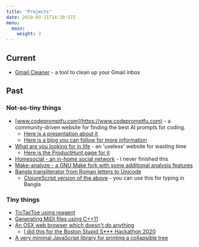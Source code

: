 ```yaml
---
title: "Projects"
date: 2018-03-11T14:20:57Z
menu:
  main:
    weight: 3
---
```


## Current

* [Gmail Cleaner](https://www.eastcoastsoft.com/products/gmail-cleaner) - a tool to clean up your Gmail inbox

## Past

### Not-so-tiny things

* [www.codepromptfu.com](https://www.codepromptfu.com) - a community-driven website for finding the best AI prompts for coding.
  * [Here is a presentation about it](/presentations/codepromptfu-020225)
  * [Here is a blog you can follow for more information](https://blog.codepromptfu.com)
* [What are you looking for in life](https://lookingforin.life) - an 'useless' website for wasting time
  * [Here is the ProductHunt page for it](https://www.producthunt.com/products/what-are-you-looking-for-in-life)
* [Homesocial - an in-home social network](https://github.com/debamitro/homesocial) - I never finished this
* [Make-analyze - a GNU Make fork with some additional analysis features](https://github.com/debamitro/make-analyze)
* [Bangla transliterator from Roman letters to Unicode](https://github.com/debamitro/generate-bangla-utf8)
  * [ClojureScript version of the above](https://debamitro.github.io/generate-bangla-utf8-cljs-demo/) - you can use this for typing in Bangla

### Tiny things

* [TicTacToe using reagent](https://debamitro.github.io/tictactoe-reagent-demo/)
* [Generating MIDI files using C++11](https://github.com/debamitro/generate-midi)
* [An OSX web browser which doesn't do anything](https://github.com/debamitro/stupidbrowser)
  * [I did this for the Boston Stupid S*** Hackathon 2020](https://youtu.be/IIplKYQ47NI?si=q31eTC3fKA7uYA8v)
* [A very minimal JavaScript library for printing a collapsible tree](https://github.com/debamitro/minimalist-tree-js)

